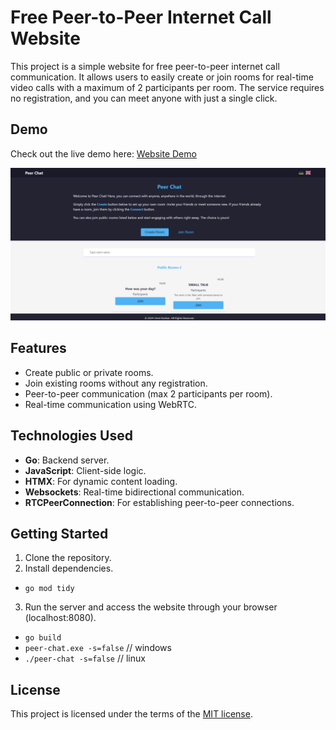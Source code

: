 # Free Peer-to-Peer Internet Call Website

This project is a simple website for free peer-to-peer internet call communication. It allows users to easily create or join rooms for real-time video calls with a maximum of 2 participants per room. The service requires no registration, and you can meet anyone with just a single click.

## Demo

Check out the live demo here: [Website Demo](https://peerchat.top/)

<p align="center">
  <img alt="Using Run function" src="https://raw.githubusercontent.com/branow/peer-chat/main/screenshot.png">
</p>

## Features

- Create public or private rooms.
- Join existing rooms without any registration.
- Peer-to-peer communication (max 2 participants per room).
- Real-time communication using WebRTC.

## Technologies Used

- **Go**: Backend server.
- **JavaScript**: Client-side logic.
- **HTMX**: For dynamic content loading.
- **Websockets**: Real-time bidirectional communication.
- **RTCPeerConnection**: For establishing peer-to-peer connections.

## Getting Started

1. Clone the repository.
2. Install dependencies. 
- ```go mod tidy```
3. Run the server and access the website through your browser (localhost:8080).
* ```go build ```
* ```peer-chat.exe -s=false``` // windows
* ```./peer-chat -s=false``` // linux


## License

This project is licensed under the terms of the [MIT license](https://github.com/branow/peer-chat/blob/main/LICENSE).
